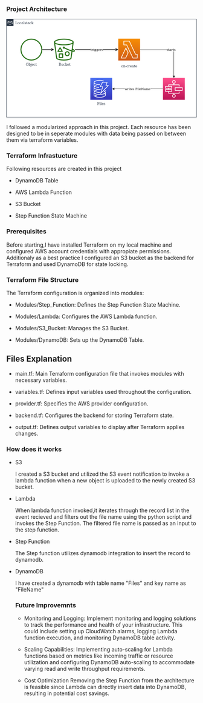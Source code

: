 ### Project Architecture

![architecture](Architecture/image.png) 

I followed a modularized approach in this project. Each resource has been designed to be in seperate modules with data being passed on between them via terraform variables.


### Terraform Infrastucture

Following resources are created in this project

- DynamoDB Table

- AWS Lambda Function

- S3 Bucket

- Step Function State Machine

### Prerequisites

Before starting,I have installed Terraform on my local machine and configured AWS account credentials with appropiate permissions. Additionaly as a best practice I configured an S3 bucket as the backend for Terraform and used DynamoDB for state locking.

### Terraform File Structure

The Terraform configuration is organized into modules:

- Modules/Step_Function: Defines the Step Function State Machine.

- Modules/Lambda: Configures the AWS Lambda function.

- Modules/S3_Bucket: Manages the S3 Bucket.

- Modules/DynamoDB: Sets up the DynamoDB Table.


## Files Explanation

- main.tf: Main Terraform configuration file that invokes modules with necessary variables.

- variables.tf: Defines input variables used throughout the configuration.

- provider.tf: Specifies the AWS provider configuration.

- backend.tf: Configures the backend for storing Terraform state.

- output.tf: Defines output variables to display after Terraform applies changes.

### How does it works

- S3

  I created a S3 bucket and utilized the S3 event notification to invoke a lambda function when a new object is uploaded to the newly created S3 bucket.

- Lambda

  When lambda function invoked,it iterates through the record list in the event recieved and filters out the file name using the python script and invokes the Step Function. The filtered file name is passed as an input to the step function.

- Step Function

  The Step function utilizes dynamodb integration to insert the record to dynamodb.

- DynamoDB

  I have created a dynamodb with table name "Files" and key name as "FileName"

  ### Future Improvemnts

  - Monitoring and Logging: 
    Implement monitoring and logging solutions to track the performance and health of your infrastructure. This could include setting up CloudWatch alarms, logging Lambda function execution, and monitoring DynamoDB table activity.

  - Scaling Capabilities: 
    Implementing auto-scaling for Lambda functions based on metrics like incoming traffic or resource utilization and configuring DynamoDB auto-scaling to accommodate varying read and write throughput requirements.

  - Cost Optimization
    Removing the Step Function from the architecture is feasible since Lambda can directly insert data into DynamoDB, resulting in potential cost savings.



